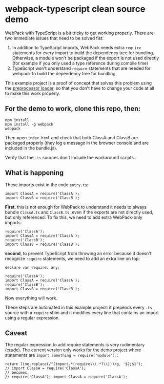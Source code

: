 # webpack-typescript clean source demo

WebPack with TypeScript is a bit tricky to get working properly. There are two immediate issues that need to be solved fist:

1. In addition to TypeScript imports, WebPack needs extra `require` statements for every import to build the dependency tree for bundling. Otherwise, a module won't be packaged if the export is not used directly (for example if you only used a type reference during compile time)
2. TypeScript won't understand `require` statements that are needed for webpack to build the dependency tree for bundling

This example project is a proof of concept that solves this problem using the [preprocessor loader](https://github.com/artificialtrends/preprocess-loader), so that you don't have to change your code at all to make this work properly.

## For the demo to work, clone this repo, then:
```
npm install
npm install -g webpack
webpack
```

Then open `index.html` and check that both ClassA and ClassB are packaged properly (they log a message in the browser console and are included in the bundle.js).

Verify that the `.ts` sources don't include the workaround scripts.

## What is happening

These imports exist in the code `entry.ts`:

```
import ClassA = require('ClassA');
import ClassB = require('ClassB');
```

**First**, this is not enough for WebPack to understand it needs to always bundle `ClassA.ts` and `ClassB.ts`, even if the exports are not directly used, but only referenced. To fix this, we need to add extra WebPack-only imports:

```
require('ClassA'); 
import ClassA = require('ClassA');
require('ClassB'); 
import ClassB = require('ClassB');
```

**second**, to prevent TypeScript from throwing an error because it doesn't recognize `require` statements, we need to add an extra line on top:

```
declare var require: any;

require('ClassA'); 
import ClassA = require('ClassA');
require('ClassB'); 
import ClassB = require('ClassB');
```

Now everything will work. 

These steps are automated in this example project: it prepends every `.ts` source with a `require` shim and it modifies every line that contains an import using a regular expression.

## Caveat

The regular expression to add require statements is very rudimentary (crude). The current version only works for the demo project where statements are `import something = require('module');`:

```
return line.replace(/^(import.*(require\\(.*?\\)))/g, '$2;$1');
// import ClassA = require('ClassA');
// becomes:
// require('ClassA'); import ClassA = require('ClassA');
```
